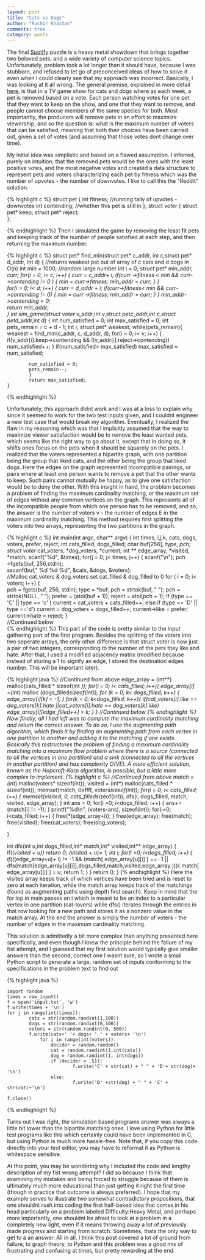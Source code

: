 ```yaml
---
layout: post
title: "Cats vs Dogs"
author: "Ruchir Khaitan"
comments: true
category: posts
---
```


The final [Spotify][spotify] puzzle is a heavy metal showdown that brings together two beloved pets, and a wide variety of computer science topics. Unfortunately, problem took a lot longer than it should have, because I was stubborn, and refused to let go of preconceived ideas of how to solve it even when I could clearly see that my approach was incorrect. Basically, I was looking at it all wrong. The general premise, explained in more detail [here][funk], is that in a TV game show for cats and dogs where as each week, a pet is removed based on a vote. Each person watching votes for one pet that they want to keep on the show, and one that they want to remove, and people cannot choose members of the same species for both. Most importantly, the producers will remove pets in an effort to maximize viewership, and so the question is: what is the maximum number of voters that can be satisfied, meaning that both their choices have been carried out, given a set of votes (and assuming that those votes dont change over time).

My initial idea was simplistic and based on a flawed assumption. I inferred, purely on intuition, that the removed pets would be the ones with the least positive votes, and the most negative votes and created a data structure to represent pets and voters characterizing each pet by fitness which was the number of upvotes - the number of downvotes. I like to call this the "Reddit" solution.

{% highlight c %}
	struct pet {
    		int fitness; //running tally of upvotes - downvotes
    		int contending; //whether this pet is still in
	};
	struct voter {
    		struct pet* keep;
    		struct pet* reject;   
	}; 

{% endhighlight %}
Then I simulated the game by removing the least fit pets and keeping track of the number of people satisfied at each step, and then returning the maximum number. 

{% highlight c %}
	struct pet* find_min(struct pet* c_addr, int c,struct pet* d_addr, int d) {
		//returns weakest pet out of array of c cats and d dogs in O(n)
    		int min = 1000; //random large number 
    		int i = 0;
    		struct pet* min_addr, *curr;
    		for(i = 0; i< c; i++) {
        		curr = c_addr+ i;
			if(curr ->fitness < min && curr->contending != 0 ) {
	    			min = curr->fitness;
	    			min_addr = curr;
			}
    		}	
    		for(i = 0; i< d; i++) {
        		curr = d_addr + i;
        		if(curr->fitness< min && curr->contending != 0) {
            			min = curr ->fitness;
            			min_addr = curr;
        		}
		}
		min_addr->contending =  0;   
		return min_addr;	
	} 
	int sim_game(struct voter* v_addr,int v,struct pet*c_addr,int c,struct pet*d_addr,int d) {
    		int num_satisfied = 0; 
    		int max_satisfied = 0;
    		int pets_remain = c + d - 1;
    		int i;
    		struct pet* weakest;
    		while(pets_remain){
        		weakest = find_min(c_addr, c, d_addr, d); 
			for(i = 0; i< v; i++) {
	  		if(v_addr[i].keep->contending && !(v_addr[i].reject->contending))
	        		num_satisfied++;
        		}
        		if(num_satisfied> max_satisfied) 
	    			max_satisfied = num_satisfied;

			num_satisfied = 0;
			pets_remain--;
    		}
    		return max_satisfied;   
	} 
{% endhighlight %}

Unfortunately, this approach didnt work and I was at a loss to explain why since it seemed to work for the two test inputs given, and I couldnt engineer a new test case that would break my algorithm. Eventually, I realized the flaw in my reasoning which was that I implicitly assumed that the way to maximize viewer satisfaction would be to remove the least wanted pets, which seems like the right way to go about it, except that in doing so, it shifts ones focus on the pets when it should be squarely on the pets. I realized that the voters represented a bipartite graph, with one partition being the group that liked cats, and the other being the group that liked dogs. Here the edges on the graph represented incompatible pairings, or pairs where at least one person wants to remove a pet that the other wants to keep. Such pairs cannot mutually be happy, as to give one satisfaction would be to deny the other. With this insight in hand, the problem becomes a problem of finding the maximum cardinality matching, or the maximum set of edges without any common vertices on the graph. This represents all of the incompatible people from which one person has to be removed, and so, the answer is the number of voters v - the number of edges E in the maximum cardinality matching. This method requires first splitting the voters into two arrays, representing the two partitions in the graph.

{% highlight c %}
	int main(int argc, char** argv) {
    		int times, i,j,k, cats, dogs, voters, prefer, reject;
    		int cats_filled, dogs_filled;
    		char buf[256], type, *pch;
    		struct voter* cat_voters, *dog_voters, *current;
    		int ** edge_array, *visited, *match;
    		scanf("%d", &times);
    		for(j = 0; j< times; j++) {
        		scanf("\n");
			pch =fgets(buf, 256,stdin);  
			sscanf(buf," %d %d %d", &cats, &dogs, &voters);  
			//Malloc cat_voters & dog_voters set cat_filled & dog_filled to 0
			for ( i = 0; i< voters; i++) {	
	    			pch = fgets(buf, 256, stdin);
            			type = *buf;
	    			pch = strtok(buf, " ");
            			pch = strtok(NULL, " ");
            			prefer = (atoi(buf + 1));
            			reject = atoi(pch + 1);
	    			if (type == 'C' || type == 'c' )
	        			current = cat_voters + cats_filled++;
	    			else if (type == 'D' || type =='d')
					current = dog_voters + dogs_filled++;
	    			current->like = prefer;	
	    			current->hate = reject;
	}		
        //Continued below   
{% endhighlight %}
This part of the code is pretty similar to the input gathering part of the first program. Besides the splitting of the voters into two seperate arrays, the only other difference is that struct voter is now just a pair of two integers, corresponding to the number of the pets they like and hate. After that, I used a modified adjacency matrix (modified because instead of storing a 1 to signify an edge, I stored the destination edges number. This will be important later). 

{% highlight java %}
	//Continued from above
        edge_array = (int**) malloc(cats_filled * sizeof(int *));
	for(i = 0; i< cats_filled; i++){
		edge_array[i] =(int*) malloc (dogs_filled*sizeof(int));
	    	for (k = 0; k< dogs_filled; k++) {
	        	edge_array[i][k] = -1;
	    	} 
	    	for(k = 0; k<dogs_filled; k++){
	        	if(cat_voters[i].like == dog_voters[k].hate ||cat_voters[i].hate == dog_voters[k].like)     
		    		edge_array[i][edge_filled++] = k;
	    	}
        }
        //Continued below
{% endhighlight %}
Now finally, all I had left was to compute the maximum cardinality matching and return the correct answer. To do so, I use the augmenting path algorithm, which finds it by finding an augmenting path from each vertex in one partition to another and adding it to the matching if one exists. Basically this restructures the problem of finding a maximum cardinality matching into a maximum flow problem where there is a source (connected to all the vertices in one partition) and a sink (connected to all the vertices in another partition) and has complexity O(VE). A more efficient solution, known as the Hopcroft-Karp algorithm, is possible, but a little more complex to implement.
{% highlight c %}
	//Continued from above
    	match = (int*) malloc(voters* sizeof(int));
    	visited = (int*) malloc(cats_filled * sizeof(int));
    	memset(match, 0xffff, voters*sizeof(int));
    	for(i = 0; i< cats_filled; i++) {
		memset(visited, 0, cats_filled*sizeof(int));
		dfs(i, dogs_filled, match, visited, edge_array);
    	}
    	int ans = 0;
    	for(i =0; i<dogs_filled; i++) {
		ans+= (match[i] != -1); 
    	}
    	printf("%d\n", (voters-ans), sizeof(int));
    	for(i=0; i<cats_filled; i++) {
        	free(*(edge_array+i));
    	}
    	free(edge_array); free(match); 
    	free(visited); free(cat_voters); free(dog_voters);
  
}	

int dfs(int u,int dogs_filled,int* match,int* visited,int** edge_array) {
	if(*(visited + u)) 
        	return 0;
    	*(visited + u)= 1;
    	int i;
    	for(i =0; i<dogs_filled; i++) {
       		if(*(*(edge_array+u)+ i) != -1 && (match[ edge_array[u][i] ] == -1 || dfs(match[edge_array[u][i]],dogs_filled,match,visited,edge_array ))){
	    		match[ edge_array[u][i] ] = u;
	    		return 1;
		}
    	}
	return 0;
} 
{% endhighlight %}
Here the visited array keeps track of which vertices have been tried and is reset to zero at each iteration, while the match array keeps track of the matchings (found as augmenting paths using depth first search). Keep in mind that the for lop in main passes an i which is meant to be an index to a particular vertex in one partition (cat-lovers) while dfs() iterates through the entries in that row looking for a new path and stores it as a nonzero value in the match array. At the end the answer is simply the number of voters - the number of edges in the maximum cardinality matching.

This solution is admittedly a bit more complex than anything presented here specifically, and even though I knew the principle behind the failure of my fist attempt, and I guessed that my first solution would typically give smaller answers than the second, correct one I wasnt sure, so I wrote a small Python script to generate a large, random set of inputs conforming to the specifications in the problem text to find out

{% highlight java %}

	import random
	times = raw_input()
	f = open('input.txt', 'w')
	f.write(times + '\n')
	for j in range(int(times)):
    		cats = str(random.randint(1,100))
    		dogs = str(random.randint(0,100))
    		voters = str(random.randint(0, 500))
    		f.write(cats+' '+ dogs+ ' ' + voters+ '\n')
    			for i in range(int(voters)):
        			decider = random.random()
        			cat = random.randint(1,int(cats))
        			dog = random.randint(1, int(dogs))
        			if (decider > .51):
            				f.write('C' + str(cat) + " " + 'D'+ str(dog)+ '\n')
        			else:
            				f.write('D' +str(dog) + " " + 'C' + str(cat)+'\n')

	f.close()
{% endhighlight %}

Turns out I was right, the simulation based programs answer was always a little bit lower than the bipartite matching ones. I love using Python for little test programs like this which certainly could have been implemented in C, but using Python is much more hassle-free. Note that, if you copy this code directly into your text editor, you may have to reformat it as Python is whitespace sensitive.

At this point, you may be wondering why I included the code and lengthy description of my fist wrong attempt? I did so because I think that examining my mistakes and being forced to struggle because of them is ultimately much more educational than just getting it right the first time (though in practice that outcome is always preferred). I hope that my example serves to illustrate two somewhat contradictory propositions, that one shouldnt rush into coding the first half-baked idea that comes in his head particularly on a problem labeled Difficulty:Heavy Metal, and perhaps more importantly, one shouldnt be afraid to look at a problem in a completely new light, even if it means throwing away a lot of previously made progress and starting from scratch. Sometimes, thats the only way to get to a an answer. All in all, I think this post covered a lot of ground from failure, to graph theory, to Python and this problem was a good mix of frustrating and confusing at times, but pretty rewarding at the end.

[funk]:https://www.spotify.com/us/jobs/tech/catvsdog/
[spotify]:https://www.spotify.com/us/jobs/tech/
